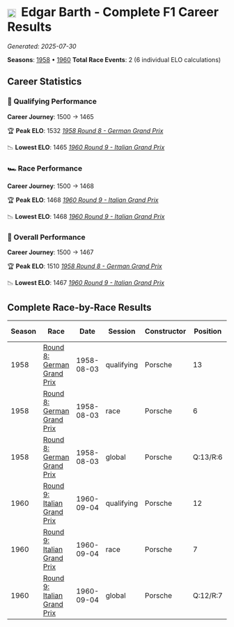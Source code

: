 # <img src="https://upload.wikimedia.org/wikipedia/commons/b/ba/Flag_of_Germany.svg" alt="Germany" width="20" height="auto" style="vertical-align: middle; margin-right: 5px;" onerror="this.outerHTML='🇩🇪'; this.style.marginRight='5px';"/> Edgar Barth - Complete F1 Career Results

*Generated: 2025-07-30*

**Seasons**: [1958](../seasons/1958-season-report) • [1960](../seasons/1960-season-report)
**Total Race Events**: 2 (6 individual ELO calculations)

## Career Statistics

### 🏁 Qualifying Performance
**Career Journey**: 1500 → 1465

🏆 **Peak ELO**: 1532
   *[1958 Round 8 - German Grand Prix](../seasons/1958-season-report#round-8-german-grand-prix)*

📉 **Lowest ELO**: 1465
   *[1960 Round 9 - Italian Grand Prix](../seasons/1960-season-report#round-9-italian-grand-prix)*

### 🏎️ Race Performance
**Career Journey**: 1500 → 1468

🏆 **Peak ELO**: 1468
   *[1960 Round 9 - Italian Grand Prix](../seasons/1960-season-report#round-9-italian-grand-prix)*

📉 **Lowest ELO**: 1468
   *[1960 Round 9 - Italian Grand Prix](../seasons/1960-season-report#round-9-italian-grand-prix)*

### 🌟 Overall Performance
**Career Journey**: 1500 → 1467

🏆 **Peak ELO**: 1510
   *[1958 Round 8 - German Grand Prix](../seasons/1958-season-report#round-8-german-grand-prix)*

📉 **Lowest ELO**: 1467
   *[1960 Round 9 - Italian Grand Prix](../seasons/1960-season-report#round-9-italian-grand-prix)*


## Complete Race-by-Race Results

| Season | Race | Date | Session | Constructor | Position | Starting ELO | ELO Change | Final ELO | Teammate |
|--------|------|------|---------|-------------|----------|--------------|------------|-----------|----------|
| 1958 | [Round 8: German Grand Prix](../seasons/1958-season-report#round-8-german-grand-prix) | 1958-08-03 | qualifying | Porsche | 13 | 1500 | +32 | 1532 | <img src="https://upload.wikimedia.org/wikipedia/commons/2/20/Flag_of_the_Netherlands.svg" alt="Netherlands" width="20" height="auto" style="vertical-align: middle; margin-right: 5px;" onerror="this.outerHTML='🇳🇱'; this.style.marginRight='5px';"/> Carel Godin de Beaufort |
| 1958 | [Round 8: German Grand Prix](../seasons/1958-season-report#round-8-german-grand-prix) | 1958-08-03 | race | Porsche | 6 | 1500 | N/A | 1500 | <img src="https://upload.wikimedia.org/wikipedia/commons/2/20/Flag_of_the_Netherlands.svg" alt="Netherlands" width="20" height="auto" style="vertical-align: middle; margin-right: 5px;" onerror="this.outerHTML='🇳🇱'; this.style.marginRight='5px';"/> Carel Godin de Beaufort |
| 1958 | [Round 8: German Grand Prix](../seasons/1958-season-report#round-8-german-grand-prix) | 1958-08-03 | global | Porsche | Q:13/R:6 | 1500 | +10 | 1510 | <img src="https://upload.wikimedia.org/wikipedia/commons/2/20/Flag_of_the_Netherlands.svg" alt="Netherlands" width="20" height="auto" style="vertical-align: middle; margin-right: 5px;" onerror="this.outerHTML='🇳🇱'; this.style.marginRight='5px';"/> Carel Godin de Beaufort |
| 1960 | [Round 9: Italian Grand Prix](../seasons/1960-season-report#round-9-italian-grand-prix) | 1960-09-04 | qualifying | Porsche | 12 | 1500 | -35 | 1465 | <img src="https://upload.wikimedia.org/wikipedia/commons/b/ba/Flag_of_Germany.svg" alt="Germany" width="20" height="auto" style="vertical-align: middle; margin-right: 5px;" onerror="this.outerHTML='🇩🇪'; this.style.marginRight='5px';"/> Hans Herrmann |
| 1960 | [Round 9: Italian Grand Prix](../seasons/1960-season-report#round-9-italian-grand-prix) | 1960-09-04 | race | Porsche | 7 | 1500 | -32 | 1468 | <img src="https://upload.wikimedia.org/wikipedia/commons/b/ba/Flag_of_Germany.svg" alt="Germany" width="20" height="auto" style="vertical-align: middle; margin-right: 5px;" onerror="this.outerHTML='🇩🇪'; this.style.marginRight='5px';"/> Hans Herrmann |
| 1960 | [Round 9: Italian Grand Prix](../seasons/1960-season-report#round-9-italian-grand-prix) | 1960-09-04 | global | Porsche | Q:12/R:7 | 1500 | -33 | 1467 | <img src="https://upload.wikimedia.org/wikipedia/commons/b/ba/Flag_of_Germany.svg" alt="Germany" width="20" height="auto" style="vertical-align: middle; margin-right: 5px;" onerror="this.outerHTML='🇩🇪'; this.style.marginRight='5px';"/> Hans Herrmann |
